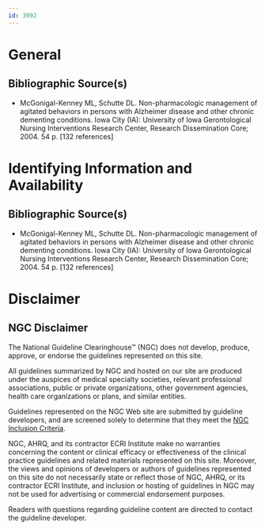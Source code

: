 ```yaml
---
id: 3992
---
```


# General

## Bibliographic Source(s)

- McGonigal-Kenney ML, Schutte DL. Non-pharmacologic management of agitated behaviors in persons with Alzheimer disease and other chronic dementing conditions. Iowa City (IA): University of Iowa Gerontological Nursing Interventions Research Center, Research Dissemination Core; 2004. 54 p. [132 references]

# Identifying Information and Availability

## Bibliographic Source(s)

- McGonigal-Kenney ML, Schutte DL. Non-pharmacologic management of agitated behaviors in persons with Alzheimer disease and other chronic dementing conditions. Iowa City (IA): University of Iowa Gerontological Nursing Interventions Research Center, Research Dissemination Core; 2004. 54 p. [132 references]

# Disclaimer

## NGC Disclaimer

The National Guideline Clearinghouse™ (NGC) does not develop, produce, approve, or endorse the guidelines represented on this site.

All guidelines summarized by NGC and hosted on our site are produced under the auspices of medical specialty societies, relevant professional associations, public or private organizations, other government agencies, health care organizations or plans, and similar entities.

Guidelines represented on the NGC Web site are submitted by guideline developers, and are screened solely to determine that they meet the [NGC Inclusion Criteria](/help-and-about/summaries/inclusion-criteria).

NGC, AHRQ, and its contractor ECRI Institute make no warranties concerning the content or clinical efficacy or effectiveness of the clinical practice guidelines and related materials represented on this site. Moreover, the views and opinions of developers or authors of guidelines represented on this site do not necessarily state or reflect those of NGC, AHRQ, or its contractor ECRI Institute, and inclusion or hosting of guidelines in NGC may not be used for advertising or commercial endorsement purposes.

Readers with questions regarding guideline content are directed to contact the guideline developer.

